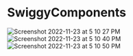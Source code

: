 # SwiggyComponents
![Screenshot 2022-11-23 at 5 10 27 PM](https://user-images.githubusercontent.com/41722821/203538257-da06ec9b-03ec-48a9-ac27-456f03129e2e.png)
![Screenshot 2022-11-23 at 5 10 40 PM](https://user-images.githubusercontent.com/41722821/203538262-2ca1d945-21a0-4d0e-b139-62600902e235.png)
![Screenshot 2022-11-23 at 5 10 50 PM](https://user-images.githubusercontent.com/41722821/203538264-1929ba28-db83-4e7e-9e07-7c2ab555c217.png)
